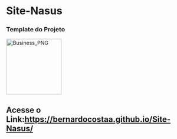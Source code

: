 # Site-Nasus

### Template do Projeto


 <img width="150" align="center" alt="Business_PNG" src="https://user-images.githubusercontent.com/73037458/132557380-dc0ea209-4b41-4836-9ae1-13f10297ce8b.png">
 
 ## Acesse o Link:https://bernardocostaa.github.io/Site-Nasus/

 
